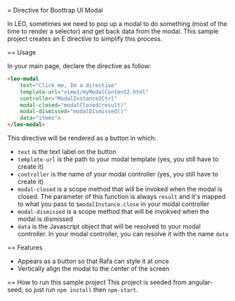 = Directive for Boottrap UI Modal

In LEO, sometimes we need to pop up a modal to do something (most of the time to render a selector) and get back data from the modal. This sample project creates an E directive to simplify this process.

== Usage

In your main page, declare the directive as follow:
```html
<leo-modal 
	text="Click me, Im a directive" 
	template-url="view1/myModalContent2.html"
	controller="ModalInstance2Ctrl" 
	modal-closed="modalClosed(result)" 
	modal-dismissed="modalDismissed()" 
	data="items">
</leo-modal>
```
This directive will be rendered as a button in which:
- `text` is the text label on the button
- `template-url` is the path to your modal template (yes, you still have to create it)
- `controller` is the name of your modal controller (yes, you still have to create it)
- `modal-closed` is a scope method that will be invoked when the modal is closed. The parameter of this function is always `result` and it's mapped to what you pass to `$modalInstance.close` in your modal controller
- `modal-dismissed` is a scope method that will be invokved when the modal is dismissed
- `data` is the Javascript object that will be resolved to your modal controller. In your modal controller, you can resolve it with the name `data`

== Features
- Appears as a button so that Rafa can style it at once
- Vertically align the modal to the center of the screen 

== How to run this sample project
This project is seeded from angular-seed, so just run `npm install` then `npm-start`.